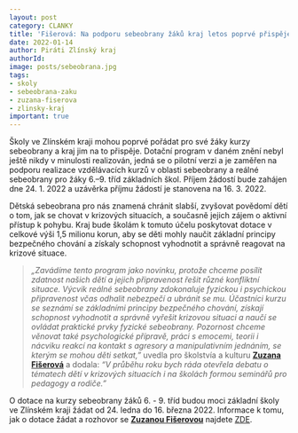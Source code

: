 ```yaml
---
layout: post
category: CLANKY
title: 'Fišerová: Na podporu sebeobrany žáků kraj letos poprvé přispěje 1,5 milionu korun'
date: 2022-01-14
author: Piráti Zlínský kraj
authorId: 
image: posts/sebeobrana.jpg
tags: 
- skoly
- sebeobrana-zaku
- zuzana-fiserova
- zlinsky-kraj
important: true
---
```


Školy ve Zlínském kraji mohou poprvé pořádat pro své žáky kurzy sebeobrany a kraj jim na to přispěje. Dotační program v daném znění nebyl ještě nikdy v minulosti realizován, jedná se o pilotní verzi a je zaměřen na podporu realizace vzdělávacích kurzů v oblasti sebeobrany a reálné sebeobrany pro žáky 6.–9. tříd základních škol. Příjem žádostí bude zahájen dne 24. 1. 2022 a uzávěrka příjmu žádostí je stanovena na 16. 3. 2022.

Dětská sebeobrana pro nás znamená chránit slabší, zvyšovat povědomí dětí o tom, jak se chovat v krizových situacích, a současně jejich zájem o aktivní přístup k pohybu. Kraj bude školám k tomuto účelu poskytovat dotace v celkové výši 1,5 milionu korun, aby se děti mohly naučit základní principy bezpečného chování a získaly schopnost vyhodnotit a správně reagovat na krizové situace. 

> *„Zavádíme tento program jako novinku, protože chceme posílit zdatnost našich dětí a jejich připravenost řešit různé konfliktní situace. Výcvik reálné sebeobrany zdokonaluje fyzickou i psychickou připravenost včas odhalit nebezpečí a ubránit se mu. Účastníci kurzu se seznámí se základními principy bezpečného chování, získají schopnost vyhodnotit a správně vyřešit krizovou situaci a naučí se ovládat praktické prvky fyzické sebeobrany. Pozornost chceme věnovat také psychologické přípravě, práci s emocemi, teorii i nácviku reakcí na kontakt s agresory a manipulativním jednáním, se kterým se mohou děti setkat,”* uvedla pro školstvía a kulturu **[Zuzana Fišerová](https://zlinsky.pirati.cz/lide/zuzana-fiserova/)** a dodala: *“V průběhu roku bych ráda otevřela debatu o tématech dětí v krizových situacích i na školách formou seminářů pro pedagogy a rodiče.”*
> 

O dotace na kurzy sebeobrany žáků 6. - 9. tříd budou moci základní školy ve Zlínském kraji žádat od 24. ledna do 16. března 2022. Informace k tomu, jak o dotace žádat a rozhovor se **[Zuzanou Fišerovou](https://zlinsky.pirati.cz/lide/zuzana-fiserova/)** najdete [ZDE](https://bit.ly/dotace_sebeobrana_zlk).

